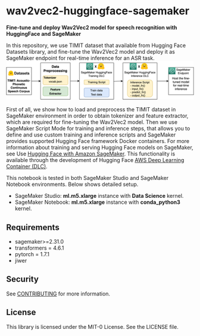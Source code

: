 # wav2vec2-huggingface-sagemaker
**Fine-tune and deploy Wav2Vec2 model for speech recognition with HuggingFace and SageMaker**

In this repository, we use TIMIT dataset that available from Hugging Face Datasets library, and fine-tune the Wav2Vec2 model and deploy it as SageMaker endpoint for real-time inference for an ASR task. 
<img src="images/solution_overview.png">

First of all, we show how to load and preprocess the TIMIT dataset in SageMaker environment in order to obtain tokenizer and feature extractor, which are required for fine-tuning the Wav2Vec2 model. Then we use SageMaker Script Mode for training and inference steps, that allows you to define and use custom training and inference scripts and SageMaker provides supported Hugging Face framework Docker containers. For more information about training and serving Hugging Face models on SageMaker, see Use [Hugging Face with Amazon SageMaker](https://docs.aws.amazon.com/sagemaker/latest/dg/hugging-face.html). This functionality is available through the development of Hugging Face [AWS Deep Learning Container (DLC)](https://docs.aws.amazon.com/deep-learning-containers/latest/devguide/what-is-dlc.html). 

This notebook is tested in both SageMaker Studio and SageMaker Notebook environments. Below shows detailed setup.   
- SageMaker Studio: **ml.m5.xlarge** instance with **Data Science** kernel.
- SageMaker Notebook: **ml.m5.xlarge** instance with **conda_python3** kernel. 

## Requirements

* sagemaker>=2.31.0
* transformers = 4.6.1
* pytorch = 1.7.1
* jiwer

## Security

See [CONTRIBUTING](CONTRIBUTING.md#security-issue-notifications) for more information.

## License

This library is licensed under the MIT-0 License. See the LICENSE file.

